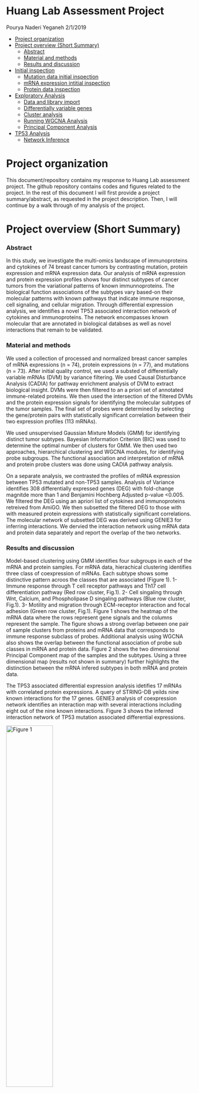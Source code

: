 Huang Lab Assessment Project
================
Pourya Naderi Yeganeh
2/1/2019

-   [Project organization](#project-organization)
-   [Project overview (Short Summary)](#project-overview-short-summary)
    -   [Abstract](#abstract)
    -   [Material and methods](#material-and-methods)
    -   [Results and discussion](#results-and-discussion)
-   [Initial inspection](#initial-inspection)
    -   [Mutation data initial inspection](#mutation-data-initial-inspection)
    -   [mRNA expression intitial inspection](#mrna-expression-intitial-inspection)
    -   [Protein data inspection](#protein-data-inspection)
-   [Exploratory Analysis](#exploratory-analysis)
    -   [Data and library import](#data-and-library-import)
    -   [Differentially variable genes](#differentially-variable-genes)
    -   [Cluster analysis](#cluster-analysis)
    -   [Running WGCNA Analysis](#running-wgcna-analysis)
    -   [Principal Component Analysis](#principal-component-analysis)
-   [TP53 Analysis](#tp53-analysis)
    -   [Network Inference](#network-inference)

Project organization
====================

This document/repository contains my response to Huang Lab assessment project. The github repository contains codes and figures related to the project. In the rest of this document I will first provide a project summary/abstract, as requested in the project description. Then, I will continue by a walk through of my analysis of the project.

Project overview (Short Summary)
================================

### Abstract

In this study, we investigate the multi-omics landscape of immunoproteins and cytokines of 74 breast cancer tumors by contrasting mutation, protein expression and mRNA expression data. Our analysis of mRNA expression and protein expression profiles shows four distinct subtypes of cancer tumors from the variational patterns of known immunnoproteins. The biological function associations of the subtypes vary based-on their molecular patterns with known pathways that indicate immune response, cell signaling, and cellular migration. Through differential expression analysis, we identifies a novel TP53 associated interaction network of cytokines and immunoproteins. The network encompasses known molecular that are annotated in biological databses as well as novel interactions that remain to be validated.

### Material and methods

We used a collection of processed and normalized breast cancer samples of mRNA expressions (n = 74), protein expressions (n = 77), and mutations (n = 73). After initial quality control, we used a substed of differentially variable mRNAs (DVM) by variance filtering. We used Causal Disturbance Analysis (CADIA) for pathway enrichment analysis of DVM to extract biological insight. DVMs were then filtered to an a priori set of annotated immune-related proteins. We then used the intersection of the filtered DVMs and the protein expression signals for identifying the molecular subtypes of the tumor samples. The final set of probes were determined by selecting the gene/protein pairs with statistically significant correlation between their two expression profiles (113 mRNAs).

We used unsupervised Gaussian Mixture Models (GMM) for identifying distinct tumor subtypes. Bayesian Information Criterion (BIC) was used to determine the optimal number of clusters for GMM. We then used two approaches, hierarchical clustering and WGCNA modules, for identifying probe subgroups. The functional association and interpretation of mRNA and protein probe clusters was done using CADIA pathway analysis.

On a separate analysis, we contrasted the profiles of mRNA expression between TP53 mutated and non-TP53 samples. Analysis of Variance identifies 308 differentially expressed genes (DEG) with fold-change magnitde more than 1 and Benjamini Hochberg Adjusted p-value &lt;0.005. We filtered the DEG using an apriori list of cytokines and immunoproteins retreived from AmiGO. We then subsetted the filtered DEG to those with with measured protein expressions with statistically significant correlations. The molecular network of subsetted DEG was derived using GENIE3 for inferring interactions. We dervied the interaction network using mRNA data and protein data separately and report the overlap of the two networks.

### Results and discussion

Model-based clustering using GMM identifies four subgroups in each of the mRNA and protein samples. For mRNA data, hierachical clustering identifies three class of coexpression of mRNAs. Each subtype shows some distinctive pattern acroos the classes that are associated (Figure 1). 1- Immune response through T cell receptor pathways and Th17 cell differentiation pathway (Red row cluster, Fig.1). 2- Cell singaling through Wnt, Calcium, and Phospholipase D singaling pathways (Blue row cluster, Fig.1). 3- Motility and migration through ECM-receptor interaction and focal adhesion (Green row cluster, Fig.1). Figure 1 shows the heatmap of the mRNA data where the rows represent gene signals and the columns represent the sample. The figure shows a strong overlap between one pair of sample clusters from proteins and mRNA data that corresponds to immune response subclass of probes. Additional analysis using WGCNA also shows the overlap between the functional association of probe sub classes in mRNA and protein data. Figure 2 shows the two dimensional Principal Component map of the samples and the subtypes. Using a three dimensional map (results not shown in summary) further highlights the distinction between the mRNA infered subtypes in both mRNA and protein data.

The TP53 associated differential expression analysis idetifies 17 mRNAs with correlated protein expressions. A query of STRING-DB yeilds nine known interactions for the 17 genes. GENIE3 analysis of coexpression network identifies an interaction map with several interactions including eight out of the nine known interactions. Figure 3 shows the inferred interaction network of TP53 mutation associated differential expressions.

<img src="images/Model-basedmRNACluster.jpg" alt="Figure 1" width="50%" />
<p class="caption">
Figure 1
</p>

<img src="images/PCAmRNA.jpg" alt="Figure 2" width="50%" />
<p class="caption">
Figure 2
</p>

<img src="images/CombinedNetworkGENIE3.jpg" alt="Figure 3" width="40%" />
<p class="caption">
Figure 3
</p>

Initial inspection
==================

There are three sets of files that contain mutations profiles, mRNA expressions, and relative protein expressions. The first phase to insepct and pre-process the data sources. For this, I will run some standard procedures to investigate the distributions of individual probes as well as overall sample quality. The first step is data/library loading and a quick peak into the data.

``` r
rm(list = ls())
library(limma)
library(clusterProfiler)
library(org.Hs.eg.db)
library(heatmap3)
library(mclust)
library(CADIA)

# Parsing and inspecting the Mutation, Expression, and Protein Data

mutated    <- read.csv("Data/BRCA_MC3_SOMATIC_formatted_amino_acid.txt",
                       stringsAsFactors = F, sep = "\t", row.names = 1)
expression <- read.csv("Data/BRCA_mRNA_formatted_normalized.txt",
                       stringsAsFactors = F, sep = "\t", row.names = 1)
proteins   <- read.csv("Data/BRCA_PRO_formatted_normalized.txt",
                       stringsAsFactors = F, sep = "\t", row.names = 1)



head(mutated[,1:5],1)
```

    ##          A2.A0CM.01A A2.A0D2.01A A2.A0EQ.01A A2.A0EV.01A A2.A0EX.01A
    ## ARHGAP35          wt p.G169Afs*2          wt          wt          wt

``` r
head(proteins[,1:5],3)
```

    ##       C8.A12T.01A A2.A0D2.01A C8.A12U.01A AR.A1AS.01A A2.A0EV.01A
    ## A1BG    0.9087671  0.06445806  -0.1471702  -0.6461039   1.2123155
    ## A2M     0.1346704 -0.11119245   0.3026183  -1.1478470   0.8032429
    ## A2ML1  -3.8240789 -0.65919211  -1.5357392  -1.7804773          NA

``` r
head(expression[,1:5],1)
```

    ##      A2.A0CM.01A A2.A0D2.01A A2.A0EQ.01A A2.A0EV.01A A2.A0EX.01A
    ## A1BG    5.656971    4.703566    4.825658    6.081495    6.911484

Mutation data initial inspection
--------------------------------

In the mutations data, we have a charachter matrix with entries that are either wild type ('wt') or specific mutations. It is possible for an entry to multiple mutations. For simplicity, I will make a simplifying assumption that different mutations of a gene affect the protein activities in the same manor regardless of number of mutated sites. Using this assumption, I will turn the mutation data into a binary matrix where 1 indicates incidence of a mutation at a specific gene/sample pair, and zero otherwise.

``` r
    dim(mutated)
```

    ## [1] 65 73

``` r
    sum(is.na(mutated))
```

    ## [1] 0

``` r
    mutated[mutated != "wt"] <- 1
    mutated[mutated == "wt"] <- 0
    
    mutated <- as.data.frame(mutated)
    mutated <- data.matrix(mutated)
    rowSums(mutated)
```

    ## ARHGAP35   ARID1A    ARID2   ATF7IP      ATM    BRCA1     CDH1     CHD3 
    ##        1        2        1        1        2        2        7        1 
    ##     CHD4     CTCF   DAZAP1      DMD     EGFR     EGR3    EPHA2    EPHA3 
    ##        2        2        2        1        1        1        1        1 
    ##    ERBB2    ERBB3     ESR1     FAT1    FGFR2     FLNA    FOXA1    GATA3 
    ##        4        1        1        1        1        1        1        7 
    ## HIST1H1C    HUWE1     IDH1    KMT2A    KMT2C     KRAS   MAP2K4   MAP3K1 
    ##        1        1        1        1        2        2        2        4 
    ##   MAP3K4    MED12     MGMT     MYH9    NCOR1      NF1    NIPBL    PBRM1 
    ##        1        1        1        1        4        1        1        2 
    ##   PDGFRA   PIK3CA   PIK3R1    PLCB4     PTEN   PTPN11    PTPRD    RAD21 
    ##        2       23        2        1        2        1        2        1 
    ##     RAF1      RB1     RHOA    RUNX1    SCAF4    SETD2    SF3B1    STAG2 
    ##        1        1        1        4        1        1        1        2 
    ##  TBL1XR1     TBX3     TET2   TGFBR2  TNFAIP3     TP53     TSC1     XPO1 
    ##        1        1        1        1        1       39        1        1 
    ##    ZFHX3 
    ##        1

TP53 and PI3KCA are the most frequent mutations across the samples. Just for one quick inspection, let's do some clustering on the mutation matrix and see what comes out. Why doing clustering? maybe finding subgroups that we can further contrast. I am not sure where mutations happen together or correlate, but maybe clusters together can bring some higher level descriptions.

The choice of clustering in this case is hierarchical agglomerative clustering with 1 - spearman correlation as the distance measure and Ward's distance for cluster merging.

``` r
heatmap3(mutated,scale ="none",distfun = function(x) as.dist(1 - cor(t(x),
         method = "spearman")), method ="ward.D2")
```

![](readme_files/figure-markdown_github/unnamed-chunk-6-1.png)

``` r
d <- as.dist(1 - cor((mutated), method = "spearman"))
clusters <- hclust(d,method ="ward.D2")
plot(clusters,cex=0.5)
```

![](readme_files/figure-markdown_github/unnamed-chunk-6-2.png)

Unsprisingly, we can't get much out this heatmap the way it is. The sample clusters are in two groups that are approximately distinct by the TP53 mutations. In an analysis at some later point I will thoroughly investigate the differential profiles associated with TP53 mutations. For now, I will move on to investigate the expression data.

mRNA expression intitial inspection
-----------------------------------

Just inspecting the data distribution. We know that the data is normalized. So, there shouldn't be any problems here. Distributions should align. Just to verify.

``` r
plotDensities(expression, legend = F)
```

![](readme_files/figure-markdown_github/unnamed-chunk-7-1.png)

The density plot of individual mRNA expressions across different samples align and match. This means that large scale correction are not necessary at this point, e.g. dividing sample expressions or scaling. It is expected that boxplots confirm this pattern,

``` r
boxplot(expression)
```

![](readme_files/figure-markdown_github/unnamed-chunk-8-1.png)

The boxplot also verifies the normalization of the samples as we see relative aligment between the variances and the means of expressions in each sample. To verify that we have the requirements for differential expression analysis, I will use MD plots.

``` r
    plotMD(expression,column = 1)
    abline(h=0,col="red")
```

![](readme_files/figure-markdown_github/unnamed-chunk-9-1.png)

MD plot also shows the symmetry of differential expressions of one sample versus the others. The expression data does not need any further large scale normalization at this point.

``` r
    means  <- apply(expression, 1, mean)
    vars   <- apply(expression, 1, var)
    sds    <- apply(expression, 1, sd)
    plot(means,vars)
    abline(h=10,col="red")
```

![](readme_files/figure-markdown_github/unnamed-chunk-10-1.png)

Insepcting the relationship between variances and the means of expressions of the genes. We will later use this to select subsets of genes for differentially variable genes analysis. In the first exploratory analysis, I will focus on highly variable genes and use variance thresholds to identify them. This is a suitable choice when the focus is not on identifying the differences between a priori subsets of samples. It is also possible to use other metrics for finding highly variable genes such as coefficient of variation. However, variance itself seems to be a good choice because the data is already normalized and the variance alone is a good indicator of changes in individual gene levels.

``` r
    expression2 <- expression[vars !=0 & means !=0,]
    dim(expression)
```

    ## [1] 20502    74

``` r
    dim(expression2)
```

    ## [1] 19913    74

For the analysis we exclude the genes with zero mean and zero variance. We see some reduction becasue of zero variance genes. the next step is to identify a variance threshold to identify the differentially variable genes. While it is possible to selected a fixed threshold, e.g. top 500, I will focus on finding the threshold from the data.

``` r
    plotDensities(vars)
```

![](readme_files/figure-markdown_github/unnamed-chunk-12-1.png)

``` r
    mean(vars)
```

    ## [1] 1.252402

``` r
    sd(vars)
```

    ## [1] 1.830269

Somewhere in (2,3) the second derivative of the density plot of variance becomes positive. Also, it seems that mean + sd for variances falls close to this range. Based on these observations I will pick a conservative threshold of 2 for the rest of analysis. I will use this baseline variance for selecting highly variable genes in the rest of this exploratory analysis

``` r
expression2 <- expression[vars > 2,]
nrow(expression2)
```

    ## [1] 3740

Protein data inspection
-----------------------

Moving on proteins and prefiltering steps on protein expressions. As we saw, proteins contains a number of missing points. While it's best to use some sort of imputation, I will leave that for future endeavors because I am unfamiliar with this type data. Instead, I will just see if I can filter out the missing genes.

``` r
missings   <- apply(proteins, 1, function(X){
    sum(is.na(X))
})

sum(missings > 0)
```

    ## [1] 3628

There are 3628 proteins with missing values. For now let's settle that the rest of the analysis we do not want the proteins to have missing values. Again, this assumption can be extended to some level missing.

``` r
proteins2   <- proteins
prot.means  <- apply(proteins2, 1, mean, na.rm =T)
prot.vars   <- apply(proteins2, 1, var,  na.rm =T)

sum(is.na(prot.means))
```

    ## [1] 0

``` r
proteins2  <- proteins[!(missings > 0),]
```

Just some data inspection. The normalization is described is the handout so we should be careful how to analyze and filter.

``` r
plot(prot.means,prot.vars)
```

![](readme_files/figure-markdown_github/unnamed-chunk-16-1.png)

The lesson of this plot is that maybe filtering using variance is not the best choice. This lesson fits the nature of the data since every protein level is normalized by dividing on some baseline expression rather than cross sample.

``` r
plotDensities(proteins2)
```

![](readme_files/figure-markdown_github/unnamed-chunk-17-1.png)

The density plot shows that even after filtering the proteins with missing values, we still see the patterns of the original signal distributions. Each sample in the original data was Z-normalized. Even after filtering, we see approximately equal means across the samples in the plot. So, the data does not become inconsistent as a result of filtering.

``` r
boxplot(proteins2)
```

![](readme_files/figure-markdown_github/unnamed-chunk-18-1.png)

The boxplot also confirms that the data is not much affected by the filtering process. The means of the samples remain to be aligned and close to zero with the size of the boxes being approximately the same. It would be interesting the behaviour of this data using MD plot.

``` r
plotMD(proteins2,column = 60)
abline(h=0,col="red")
```

![](readme_files/figure-markdown_github/unnamed-chunk-19-1.png)

This is so much different from standard MA plot of expression. It is not clear to me for now what can be inferred. Definitely, this plot shows that two-sample testing is perhaps is not a good choice. Also, there is some level of noise the plot, which potentially can be fixed. Just as a hunch, let's just see what median polish does. Maybe we can get some further normalization.

``` r
prot.polish <- medpolish(proteins2, eps = 0.01, maxiter = 10,
                         trace.iter = TRUE,na.rm = F)
```

    ## 1: 313190
    ## Final: 312780.7

``` r
plotMD(prot.polish$residuals,column = 60)
```

![](readme_files/figure-markdown_github/unnamed-chunk-20-1.png)

``` r
boxplot(prot.polish$residuals)
abline(h=0,col="red")
```

![](readme_files/figure-markdown_github/unnamed-chunk-20-2.png)

``` r
proteins3 <- prot.polish$residuals
```

Not surprinsingly median polish seems to smooth the data. We get a better MA plot that is less noisy. We also get more aligned boxplots. However, I am not sure of the consequences and the indications of this process. So, I will investigate that some other day in the future. For now, I will just work with the original data.

Exploratory Analysis
====================

Data and library import
-----------------------

Here, I will run an exploratory analysis to see what can be inferred from the data. For this, I will be using the processed data as it was explained before. Some more details can be found in the preprocessing code provided in the file `PreliminaryInsepction.R`.

``` r
rm(list = ls())
library(limma)
library(clusterProfiler)
library(org.Hs.eg.db)
library(CADIA)
library(dplyr)

# Parsing the cleaned Mutation, Expression, and Protein Data

mutated    <- readRDS("Data/mutationcleaned.rds")
expression <- readRDS("Data/mRNAcleaned.rds")
proteins2  <- readRDS("Data/protcleaned.rds")
```

Differentially variable genes
-----------------------------

As we discussed in the previous section, the range of (2,3) seems like a proper threshold for subsetting variable genes. Here, we select the lower bound to be as inclusive as possible in the analysis.

``` r
vars        <- apply(expression, 1, var)
expression1 <- expression[vars > 0,]
expression2 <- expression[vars > 2,]
geneList    <- (rownames(expression1))
deGenes     <- (rownames(expression2))
```

For enrichment analysis, we create appropriate translation lists of variable genes and the universe of genes.

``` r
set.seed(1)
gene.df    <- bitr(geneList, fromType = "SYMBOL",
                   toType = c("ENTREZID","ENSEMBL"),
                   OrgDb = org.Hs.eg.db)
deGenes.df <- bitr(deGenes, fromType = "SYMBOL",
                   toType = c("ENTREZID","ENSEMBL"),
                   OrgDb = org.Hs.eg.db)
```

GO enrichment analysis provides too many terms and does not necessarily give a clear picture of the underlying biological insight as it is. I have included the code chunk here for interested readers, but I will not run it because of the computational cost for the rendering of this document.

``` r
# enriched   <- enrichGO( gene           = deGenes.df$ENSEMBL,
#                          universe      = gene.df$ENSEMBL,
#                          OrgDb         = org.Hs.eg.db,
#                          keyType       = 'ENSEMBL',
#                          ont           = "BP",
#                          pAdjustMethod = "BH",
#                          pvalueCutoff  = 0.05,
#                          readable      = TRUE)
# #
#
# #
#  head(enriched,10)
#  ego <- gofilter(enriched,4)
#  head(ego)
```

Instead of GO enrichment analysis, I will use an enrichment analysis of KEGG pathways to get more focused interpretations. For pathway analysis, I use my in-house methodology, CADIA.

``` r
##  network based analysis on KEGG pathways using CADIA
set.seed(1)
cadia.res  <- CADIA::causalDisturbance(deGenes.df$ENTREZID,gene.df$ENTREZID,
                                       iter = 5000)

cadia.res %<>% filter(.,cadia < 0.05) %>% select(., Name, KEGGID)
cadia.res
```

    ## # A tibble: 23 x 2
    ##    Name                                   KEGGID
    ##    <chr>                                  <chr> 
    ##  1 Cytokine-cytokine receptor interaction 04060 
    ##  2 ECM-receptor interaction               04512 
    ##  3 Chemical carcinogenesis                05204 
    ##  4 PI3K-Akt signaling pathway             04151 
    ##  5 Dilated cardiomyopathy                 05414 
    ##  6 Chemokine signaling pathway            04062 
    ##  7 Circadian entrainment                  04713 
    ##  8 cAMP signaling pathway                 04024 
    ##  9 Wnt signaling pathway                  04310 
    ## 10 Amphetamine addiction                  05031 
    ## # … with 13 more rows

CADIA uniquely identifies enrichment of a number of pathways including Wnt Signaling,and PI3K-Akt signaling pathway which are associated with signaling dysregulations in cancer. The method also detects a range of other cancer-related pathways such as ECM-receptro interactions and cytokine-cytokine receptor interactions.

Moving on to proteins analysis. First, I will load a list of immune proteins and align them with the experimental data. The list of the immune proteins were downloaded form AmiGO portal.

``` r
    # Immunoproteins
imm.tab   <- read.csv("Data/immunoproteins",header = F, sep = "\t")
imm.prot  <- as.character(imm.tab$V2)
imm.prot2 <- intersect(imm.prot, rownames(proteins2))

imm.prots.all     <- bitr(imm.prot, fromType = "SYMBOL",
                        toType = c("ENTREZID","ENSEMBL"),
                        OrgDb = org.Hs.eg.db)
```

Aligning the two pieces of data using the immunoproteins. I will create two sets of data that have the same list of gene/proteins and the same list of the samples.

``` r
mRNA.norm <- expression2[intersect(imm.prot2, rownames(expression2)),]
prot.norm <- proteins2[intersect(imm.prot2, rownames(expression2)),]

mRNA.norm <- mRNA.norm[,intersect(colnames(proteins2),
                                  colnames(expression2))]
prot.norm <- prot.norm[,intersect(colnames(proteins2),
                                  colnames(expression2))]
```

Just as quality control and inspection step, I will investigate the correlation between the proteins and mRNAs expressions. For correlation analysis, I will use the peasorn method that is sensitive to the magnitude of the underlying values. I will use the p-value for the correlation test to identify the confidence in the coefficient.

``` r
prot.mRNA.cors <- sapply(1:nrow(mRNA.norm), function(X){
    cor(t(mRNA.norm[X,]),
        t(prot.norm[X,]),
        use='complete.obs')})



prot.mRNA.pvals <- sapply(1:nrow(mRNA.norm), function(X){
    zz <- cor.test(t(mRNA.norm[X,]),
                   t(prot.norm[X,]))
    return(zz$p.value)})


plotDensities(prot.mRNA.cors)
```

![](readme_files/figure-markdown_github/unnamed-chunk-28-1.png)

The correlation plot shows the distribution of correlation coefficients, most of which are positive. The negative ones are perhaps by random. So we will make sure we filter protein/mRNA associations that are not statistically supported by the correlation (FDR &lt; 0.005).

``` r
nrow(mRNA.norm)
```

    ## [1] 163

``` r
ncol(mRNA.norm)
```

    ## [1] 74

We have 163 variable mRNA and proteins signals shared between the two datasets. This is across 74 samples. So let's use the quality criteria on the correlations.

``` r
prot.mRNA.fdr <- p.adjust(prot.mRNA.pvals)
plotDensities(prot.mRNA.cors[prot.mRNA.fdr < 0.005])
```

![](readme_files/figure-markdown_github/unnamed-chunk-30-1.png)

``` r
length(prot.mRNA.cors[prot.mRNA.fdr < 0.005])
```

    ## [1] 113

For 113 of the genes, we have a consistent positive correlation. So, I will work on these for the rest of the analysis. We will also filter out the ones with correlations smaller than 0.4.

``` r
mRNA.filtered <- mRNA.norm[prot.mRNA.fdr < 0.005 & prot.mRNA.cors > 0.4,]
prot.filtered <- prot.norm[prot.mRNA.fdr < 0.005 & prot.mRNA.cors > 0.4,]
nrow(mRNA.filtered)
```

    ## [1] 113

Cluster analysis
----------------

It is interesting to find what subtypes exist in the data and what biological charachteristics they show. For this, I will start running model-based clustering using Gaussian Mixture Models. GMMs are well developed and implemented in the `mclust` package.

First, let's identify the number of different clusters using different prior assumptions for clustering. We evaluate the clustering quality and method using Bayesian Information Criterion (BIC).

``` r
library(mclust)

BIC <- mclustBIC(t(mRNA.filtered))
plot(BIC)
```

![](readme_files/figure-markdown_github/unnamed-chunk-32-1.png)

``` r
summary(BIC)
```

    ## Best BIC values:
    ##              VEI,4        VEI,5        VEI,3
    ## BIC      -35048.16 -35058.82504 -35124.08270
    ## BIC diff      0.00    -10.66901    -75.92666

``` r
BIC <- mclustBIC(t(prot.filtered))
plot(BIC)
```

![](readme_files/figure-markdown_github/unnamed-chunk-32-2.png)

``` r
summary(BIC)
```

    ## Best BIC values:
    ##              VEI,4        EEI,4        VEI,5
    ## BIC      -30541.66 -30594.40178 -30638.87153
    ## BIC diff      0.00    -52.73847    -97.20821

The best model for mRNA data according to BIC is four cluster with "VEI" model which gives the highest separations among the subtypes.

``` r
library(mclust)



BIC <- mclustBIC(t(prot.filtered))
plot(BIC)
```

![](readme_files/figure-markdown_github/unnamed-chunk-33-1.png)

``` r
summary(BIC)
```

    ## Best BIC values:
    ##              VEI,4        EEI,4        VEI,5
    ## BIC      -30541.66 -30594.40178 -30638.87153
    ## BIC diff      0.00    -52.73847    -97.20821

The best model for protein data according to BIC is also four cluster with "VEI" model.

I will use this information to classify the samples.

``` r
mod.mRNA <- Mclust(t(mRNA.filtered), G = 4, modelName = "VEI")
mod.prot <- Mclust(t(prot.filtered), G = 4, modelName = "VEI")
```

Moving on to visualization. The model-based clustering was applied to the samples. I will also classify the mRNA expressions according to an agglomerative hierarchical clustering.

``` r
library(RColorBrewer)

clust.order <- unlist(tapply(1:ncol((mRNA.filtered)),
                             as.factor(mod.mRNA$classification),I)
                      ,use.names = F)
mRNA.mat    <- data.matrix(mRNA.filtered)[,clust.order]



# Just some color setting for visualization
        
        my_group    <- as.numeric(as.factor(mod.mRNA$classification))
        my_col1     <- brewer.pal(8, "Set1")[my_group]
        my_col1     <- my_col1[clust.order]
        
        my_group    <- as.numeric(as.factor(mod.prot$classification))
        my_col2     <- brewer.pal(8, "Set2")[my_group]
        my_col2     <- my_col2[clust.order]
        
        coul        <- colorRampPalette(brewer.pal(10, "RdBu"))(50)
        my_col      <- cbind("mRNA"= my_col1, "Protein" = my_col2)



# Distance based clustering 
        
d  <- dist( data.matrix(mRNA.filtered ), method = "euclidian")
hc <- hclust(d,method = "complete")

plot(hc,labels=rownames(mRNA.filtered),cex=0.5)
```

![](readme_files/figure-markdown_github/unnamed-chunk-35-1.png)

In hierarchical clustering, three subgroups is a suitable choice for rows (expressions). The following is the coloring and heatmap visualization.

``` r
    hclusters  <- cutree(hc, h=80)
    row.order  <- unlist(tapply(1:nrow((mRNA.filtered)),
                                 as.factor(hclusters),I),use.names = F)
    
    mRNA.mat   <- mRNA.mat[row.order,]
    
    my_group   <- as.numeric(as.factor(hclusters))
    my_col1    <- brewer.pal(9, "Set1")[my_group]
    my_row_col <- brewer.pal(9, "Set1")[my_group]
    my_row_col <- my_row_col[row.order]

heatmap3(mRNA.mat,Colv = NA,Rowv = NA,showColDendro = F,showRowDendro = F,
          scale = "none", col = coul,RowSideColors =  my_row_col,
          ColSideColors=my_col)
```

![](readme_files/figure-markdown_github/unnamed-chunk-36-1.png)

It is interesting to see the underlying associated functions of the row clusters. I will use CADIA again to interpret the cluster functions.

``` r
clust1 <- names(hclusters[hclusters ==1])
clust2 <- names(hclusters[hclusters ==2])
clust3 <- names(hclusters[hclusters ==3])

gene.clust1     <- bitr(clust1, fromType = "SYMBOL",
                        toType = c("ENTREZID","ENSEMBL"),
                        OrgDb = org.Hs.eg.db)
gene.clust2     <- bitr(clust2, fromType = "SYMBOL",
                        toType = c("ENTREZID","ENSEMBL"),
                        OrgDb = org.Hs.eg.db)
gene.clust3     <- bitr(clust3, fromType = "SYMBOL",
                        toType = c("ENTREZID","ENSEMBL"),
                        OrgDb = org.Hs.eg.db)


set.seed(1)
cadia.res1  <- CADIA::causalDisturbance(gene.clust1$ENTREZID,
                                        imm.prots.all$ENTREZID,
                                       iter = 5000)
set.seed(1)
cadia.res2  <- CADIA::causalDisturbance(gene.clust2$ENTREZID,
                                        imm.prots.all$ENTREZID,
                                       iter = 5000)
set.seed(1)
cadia.res3  <- CADIA::causalDisturbance(gene.clust3$ENTREZID,
                                        imm.prots.all$ENTREZID,
                                       iter = 5000)

head(cadia.res1,5)
```

    ## # A tibble: 5 x 10
    ##   Name  nodes edges   P_ORA `No. DE`  P_SSC `causal Disturb… cadia ORAFDR
    ##   <chr> <fct> <fct>   <dbl> <fct>     <dbl>            <dbl> <dbl>  <dbl>
    ## 1 T ce… 105   216   0.0127  3        0.0164          0.00197 0.281  0.599
    ## 2 Th17… 107   200   0.0157  3        0.097           0.0114  0.544  0.599
    ## 3 Oxyt… 159   462   0.00314 3        0.451           0.0107  0.544  0.449
    ## 4 Natu… 135   370   0.0284  3        0.131           0.0246  0.879  0.678
    ## 5 Ras … 229   1396  0.111   2        0.999           0.355   1      0.687
    ## # … with 1 more variable: KEGGID <chr>

``` r
head(cadia.res2,5)
```

    ## # A tibble: 5 x 10
    ##   Name  nodes edges  P_ORA `No. DE`  P_SSC `causal Disturb… cadia ORAFDR
    ##   <chr> <fct> <fct>  <dbl> <fct>     <dbl>            <dbl> <dbl>  <dbl>
    ## 1 Wnt … 143   814   0.0749 3        0.0838          0.0381  0.256  0.369
    ## 2 Calc… 182   524   0.0528 3        0.0094          0.00427 0.256  0.343
    ## 3 Phos… 144   419   0.259  2        0.0132          0.0228  0.256  0.726
    ## 4 cAMP… 200   674   0.378  2        0.011           0.0270  0.256  0.907
    ## 5 Gap … 88    227   0.0862 2        0.0566          0.0308  0.256  0.385
    ## # … with 1 more variable: KEGGID <chr>

``` r
head(cadia.res3,5)
```

    ## # A tibble: 5 x 10
    ##   Name  nodes edges   P_ORA `No. DE`  P_SSC `causal Disturb…  cadia ORAFDR
    ##   <chr> <fct> <fct>   <dbl> <fct>     <dbl>            <dbl>  <dbl>  <dbl>
    ## 1 Foca… 201   1854  7.25e-5 6        0.197          0.000174 0.0248 0.0104
    ## 2 Endo… 98    304   6.56e-3 3        0.015          0.00101  0.0720 0.183 
    ## 3 ECM-… 82    521   1.04e-3 3        0.346          0.00322  0.154  0.0728
    ## 4 PI3K… 341   2677  1.79e-2 4        0.0888         0.0118   0.242  0.320 
    ## 5 Pros… 89    294   5.52e-2 2        0.0244         0.0102   0.242  0.607 
    ## # … with 1 more variable: KEGGID <chr>

The three genes cluster repsent different functionalities. Cluster 1 (Red) is associated with T cell receptor pathway and Th17 cell differentiation. Cluster 2 (Blue) is associated with several signaling pathways including Wnt, Calcium, Phospolipase D, cAMP. Cluster 3 (Green) is associated with Focal adhesion. Endocrine resistance, ECM-receptor interaction. Looking back at the sample classes we can identify particular tumor subtypes that are associated with individual functions.

A similar analysis on the protein data identifies two row clusters for proteins levels. The larger cluster associates with several pathways including Wnt signaling. For space limitations, we only provide the end-product image here. Interested readers may investigate the code `ModelBasedProtCluster.R`.

<img src="images/Model-basedProteinCluster.jpg" alt="Clustering of Protein Levels and Samples" width="75%" />
<p class="caption">
Clustering of Protein Levels and Samples
</p>

Running WGCNA Analysis
----------------------

To take an sligthly alternative approach, I will use `WGNCA` library to determing the row clusters by using the correlation network of the mRNA/protein expression. The file `WGCNArunner.R` contains the functions that find the optimal values for the analysis and report the resutls. In this case, I only show the analysis for Protein data. For mRNA data, I will provide the results and the code is accessible via `WGCNAModeling.R`.

I used WGCNA to cluster the rows. For column clusters, I used the resutls of model-based clustering from `mclust`. Same analysis applies to both protein and mRNA data.

``` r
rm(list= ls())
library(WGCNA)
library(CADIA)
library(heatmap3)
library(mclust)
library(RColorBrewer)


prot.filtered <- readRDS("Data/protfiltered.rds")
mRNA.filtered <- readRDS("Data/mRNAfiltered.rds")

mod.prot      <- readRDS("Data/modprot.rds")
mod.mRNA      <- readRDS("Data/modmRNA.rds")
imm.prots.all <- readRDS("Data/immprotsall.rds")


source("Codes/WGCNArunner.R")

### For protein data 
dynamicColors <- wgcna.reporter(prot.filtered,"prot")
coul          <- colorRampPalette(brewer.pal(10, "RdBu"))(50)
module.order  <- unlist(tapply(1:ncol(t(prot.filtered)),
                               as.factor(dynamicColors),I))


m <- t(prot.filtered)[,module.order]

dynamic.col.color <- brewer.pal(4, "Set1")[mod.prot$classification]
col.order         <- unlist(tapply(1:ncol((prot.filtered)),    
                                   as.factor(dynamic.col.color),I))

m <- m[col.order,]
```

``` r
heatmap3(t(m),col=coul,Rowv=NA,Colv=NA,scale=c("none"),
         RowSideColors=dynamicColors[module.order],
         ColSideColors=dynamic.col.color[col.order],
         ColSideLabs = "Sample Clusters",
         RowSideLabs = "Proteins Clusters")
```

![](readme_files/figure-markdown_github/unnamed-chunk-40-1.png)

Running CADIA to infer the associated pathways with the WGCNA modules.

``` r
prot.res <- rownames(prot.filtered)
dynaCos  <- as.character(dynamicColors)
clust1   <- (prot.res[dynaCos == "grey" ])
clust2   <- (prot.res[dynaCos == "turquoise"])
clust3   <- (prot.res[dynaCos == "blue"])

gene.clust1     <- bitr(clust1, fromType = "SYMBOL",
                        toType = c("ENTREZID","ENSEMBL"),
                        OrgDb = org.Hs.eg.db)
gene.clust2     <- bitr(clust2, fromType = "SYMBOL",
                        toType = c("ENTREZID","ENSEMBL"),
                        OrgDb = org.Hs.eg.db)
gene.clust3     <- bitr(clust3, fromType = "SYMBOL",
                        toType = c("ENTREZID","ENSEMBL"),
                        OrgDb = org.Hs.eg.db)


set.seed(1)
cadia.res1  <- CADIA::causalDisturbance(gene.clust1$ENTREZID,imm.prots.all$ENTREZID,
                                        iter = 5000)
cadia.res1
```

    ## # A tibble: 143 x 10
    ##    Name  nodes edges   P_ORA `No. DE`  P_SSC `causal Disturb…  cadia ORAFDR
    ##    <chr> <fct> <fct>   <dbl> <fct>     <dbl>            <dbl>  <dbl>  <dbl>
    ##  1 ECM-… 82    521   7.95e-5 5        0.589          0.000514 0.0734 0.0114
    ##  2 Calc… 182   524   7.10e-3 4        0.0306         0.00205  0.104  0.127 
    ##  3 Gast… 75    111   3.89e-4 4        0.601          0.00219  0.104  0.0278
    ##  4 Foca… 201   1854  6.10e-3 6        0.258          0.0117   0.162  0.125 
    ##  5 Plat… 122   321   1.83e-3 5        0.829          0.0114   0.162  0.0873
    ##  6 Insu… 85    99    7.31e-2 2        0.024          0.0129   0.162  0.290 
    ##  7 GnRH… 92    235   3.71e-2 3        0.0504         0.0136   0.162  0.208 
    ##  8 Reni… 65    69    5.23e-3 3        0.305          0.0119   0.162  0.125 
    ##  9 Dopa… 130   599   1.30e-2 3        0.051          0.00553  0.162  0.155 
    ## 10 Olfa… 419   4238  1.73e-2 2        0.0494         0.00690  0.162  0.177 
    ## # … with 133 more rows, and 1 more variable: KEGGID <chr>

``` r
set.seed(1)
cadia.res2  <- CADIA::causalDisturbance(gene.clust2$ENTREZID,imm.prots.all$ENTREZID,
                                        iter = 5000)
cadia.res1
```

    ## # A tibble: 143 x 10
    ##    Name  nodes edges   P_ORA `No. DE`  P_SSC `causal Disturb…  cadia ORAFDR
    ##    <chr> <fct> <fct>   <dbl> <fct>     <dbl>            <dbl>  <dbl>  <dbl>
    ##  1 ECM-… 82    521   7.95e-5 5        0.589          0.000514 0.0734 0.0114
    ##  2 Calc… 182   524   7.10e-3 4        0.0306         0.00205  0.104  0.127 
    ##  3 Gast… 75    111   3.89e-4 4        0.601          0.00219  0.104  0.0278
    ##  4 Foca… 201   1854  6.10e-3 6        0.258          0.0117   0.162  0.125 
    ##  5 Plat… 122   321   1.83e-3 5        0.829          0.0114   0.162  0.0873
    ##  6 Insu… 85    99    7.31e-2 2        0.024          0.0129   0.162  0.290 
    ##  7 GnRH… 92    235   3.71e-2 3        0.0504         0.0136   0.162  0.208 
    ##  8 Reni… 65    69    5.23e-3 3        0.305          0.0119   0.162  0.125 
    ##  9 Dopa… 130   599   1.30e-2 3        0.051          0.00553  0.162  0.155 
    ## 10 Olfa… 419   4238  1.73e-2 2        0.0494         0.00690  0.162  0.177 
    ## # … with 133 more rows, and 1 more variable: KEGGID <chr>

``` r
set.seed(1)
cadia.res3  <- CADIA::causalDisturbance(gene.clust3$ENTREZID,imm.prots.all$ENTREZID,
                                        iter = 5000)
cadia.res1
```

    ## # A tibble: 143 x 10
    ##    Name  nodes edges   P_ORA `No. DE`  P_SSC `causal Disturb…  cadia ORAFDR
    ##    <chr> <fct> <fct>   <dbl> <fct>     <dbl>            <dbl>  <dbl>  <dbl>
    ##  1 ECM-… 82    521   7.95e-5 5        0.589          0.000514 0.0734 0.0114
    ##  2 Calc… 182   524   7.10e-3 4        0.0306         0.00205  0.104  0.127 
    ##  3 Gast… 75    111   3.89e-4 4        0.601          0.00219  0.104  0.0278
    ##  4 Foca… 201   1854  6.10e-3 6        0.258          0.0117   0.162  0.125 
    ##  5 Plat… 122   321   1.83e-3 5        0.829          0.0114   0.162  0.0873
    ##  6 Insu… 85    99    7.31e-2 2        0.024          0.0129   0.162  0.290 
    ##  7 GnRH… 92    235   3.71e-2 3        0.0504         0.0136   0.162  0.208 
    ##  8 Reni… 65    69    5.23e-3 3        0.305          0.0119   0.162  0.125 
    ##  9 Dopa… 130   599   1.30e-2 3        0.051          0.00553  0.162  0.155 
    ## 10 Olfa… 419   4238  1.73e-2 2        0.0494         0.00690  0.162  0.177 
    ## # … with 133 more rows, and 1 more variable: KEGGID <chr>

The three genes clusters represent different functionalities. Cluster 1 (Grey) is associated with ECM Receptor interactions. Cluster 2's (turquoise) associations are weak and do not show any particular biological functions. Cluster 3 (Blue) is associated with NOD-like receptor signaling and T cell receptor.

Similarly, if we run WGCNA on the mRNA data, we get the following heatmap.

<img src="images/mRNAClustersWGCNA.jpg" width="75%" />

In the above map, the rows represent mRNA expressions and the clusters associations are as following. Cluster 1 (Grey) is associated with ECM Receptor interactions. Cluster 2's associations are weak and unindentifiable (turquoise). Cluster 3 (Blue) is associated with NOD-like receptor signaling,T cell receptor. Cluster 4 (brown) ECM-Receptor interaction and focal adhesion.

Principal Component Analysis
----------------------------

It would be interesting to investigate the quality of model based clustering to see how different and separated are the predicted subtypes. So, let's do some dimentionality reduction and visualizations.

``` r
##  PCA on mRNA data
    mRNA.pca <- prcomp(t(mRNA.filtered), center = TRUE, scale. = TRUE)
    plot(mRNA.pca,type = "l")
```

![](readme_files/figure-markdown_github/unnamed-chunk-43-1.png)

``` r
# The plot tells us after the 4th PC we can't get much  variance explained

#  mRNA.sum <- mRNA.pca$x[,1:4]
# Let's work on 4 PCs
        
library(ggbiplot)
    set.seed(1)
    ggbiplot(mRNA.pca , obs.scale = 1, var.scale =1 , var.axes = F,
                  ellipse = T,groups = as.factor(mod.mRNA$classification))+
        geom_point(aes( color =  as.factor(mod.mRNA$classification)),size = 3) +
        theme_bw()
```

![](readme_files/figure-markdown_github/unnamed-chunk-43-2.png)

``` r
##  PCA on prot data
prot.pca <- prcomp(t(prot.filtered), center = TRUE, scale. = TRUE)
plot(prot.pca,type = "l")
```

![](readme_files/figure-markdown_github/unnamed-chunk-43-3.png)

``` r
# Similar to mRNA, the elbow happens arond 4th PC
# after the 4th PC we can't get much  variance explained

# prot.sum <- prot.pca$x[,1:4]
# Let's work on 4 PCs

set.seed(1)
ggbiplot(prot.pca , obs.scale = 1, var.scale =1 , var.axes = F,
              ellipse = T,groups = as.factor(mod.prot$classification))+
    geom_point(aes( color =  as.factor(mod.prot$classification))
               ,size = 3) +
    theme_bw()
```

![](readme_files/figure-markdown_github/unnamed-chunk-43-4.png)

The elbow methods tell us that 4 of the Principal Components should be informative enough for future applications. The separation of the samples by the predicted classes of the model based clustering seems acceptable, even though, we are only using two dimensions. In fact, it turns out that if we use a 3D visualizations the separation between the classes becomes clear, even when applying the mRNA-dervied classes to the protein data. The following is the code for that. However, it is commented so that the report document can be rendered.

``` r
#library("pca3d")
    
 #   pca3d(mRNA.pca,group = mod.mRNA$classification)
 #   pca3d(prot.pca,group = mod.mRNA$classification)
```

TP53 Analysis
=============

In the first part, I showed that our best initial guess for subgroups in the mutation data is to go with the TP53 mutations. So here, I will run a differential expression analysis based on contrasting the samples that have TP53 mutations versus the ones without TP53 mutations.

``` r
rm(list = ls())
library(limma)

# Parsing and inspecting the Mutation Data

mutated     <- readRDS("Data/mutationcleaned.rds")
p53.mutated <- names(which(mutated["TP53",] == 1))
no.53       <- names(which(mutated["TP53",] == 0))


proteins    <- readRDS("Data/protcleaned.rds")
expression  <- readRDS("Data/mRNAcleaned.rds")
expression  <- expression[,intersect(colnames(expression),
                                     colnames(mutated))]



types <- rep("No_53",ncol(expression))
types[colnames(expression) %in%
          names(which(mutated["TP53",] == 1))] <- "TP53"

# Some filtering
means <- apply(expression, 1, mean)
vars   <- apply(expression, 1, var)
expression2 <- expression[vars !=0,]
dim(expression2)
```

    ## [1] 19905    70

Now we set-up differential expression analysis using the `limma` package. Since the data is already log-normalized, 1-way ANOVA would be useful and appropriate.

``` r
sml <- c()

sml     <- types
fl      <- as.factor(sml)

design  <- model.matrix(~ fl + 0, expression2)
colnames(design) <- levels(fl)
fit     <- lmFit(expression2, design)
cont.matrix <- makeContrasts(TP53-No_53, levels=design)
fit2    <- contrasts.fit(fit, cont.matrix)
fit2    <- eBayes(fit2, 0.01)
tT      <- topTable(fit2, adjust="fdr", sort.by="B", number=Inf)

head(tT)
```

    ##              logFC   AveExpr         t      P.Value    adj.P.Val         B
    ## PCDH19  -1.9876272  5.678565 -6.702615 4.351227e-09 8.661117e-05 10.493276
    ## GSDMC    2.6933576  4.521862  6.464369 1.169972e-08 8.710163e-05  9.573118
    ## RPS27L  -0.7755628  9.650372 -6.406503 1.486043e-08 8.710163e-05  9.350620
    ## TMSB15A  2.6791609  4.907325  6.366827 1.750347e-08 8.710163e-05  9.198309
    ## WHAMMP3 -1.0721104  5.136621 -6.156018 4.160355e-08 1.602656e-04  8.392736
    ## MORC2    0.6110922 10.395586  6.105531 5.113506e-08 1.602656e-04  8.200806

``` r
tT.deGenes <- tT[tT$adj.P.Val < 0.005, ]
tT.deGenes <- tT.deGenes[abs(tT.deGenes$logFC) >1,]

nrow(tT.deGenes)
```

    ## [1] 308

Our criteria for differential expression analysis is having an adjusted p-value of difference less than 0.005 and fold-change magnitude greater than 1. I used Benjamini-Hochberg method for adjusting the p-values. This produces 308 DEG associated with TP53 mutation. Now we move on with enrichment analysis of the differential expressions.

``` r
geneList <- (rownames(tT))
deGenes  <- (rownames(tT.deGenes))


gene.df    <- bitr(geneList, fromType = "SYMBOL",
                    toType = c("ENTREZID","ENSEMBL"),
                    OrgDb = org.Hs.eg.db)
deGenes.df <- bitr(deGenes, fromType = "SYMBOL",
                   toType = c("ENTREZID","ENSEMBL"),
                   OrgDb = org.Hs.eg.db)


set.seed(1)
cadia.res  <- CADIA::causalDisturbance(deGenes.df$ENTREZID,gene.df$ENTREZID  
                                       ,iter = 5000)

head(cadia.res)
```

    ## # A tibble: 6 x 10
    ##   Name  nodes edges   P_ORA `No. DE` P_SSC `causal Disturb…  cadia  ORAFDR
    ##   <chr> <fct> <fct>   <dbl> <fct>    <dbl>            <dbl>  <dbl>   <dbl>
    ## 1 Oocy… 124   424   1.10e-5 10       0.500        0.0000721 0.0103 0.00157
    ## 2 Micr… 299   518   8.82e-5 10       0.583        0.000559  0.0400 0.00630
    ## 3 Th1 … 92    256   3.28e-1 2        0.001        0.00296   0.0762 0.902  
    ## 4 Prog… 98    150   4.76e-4 7        0.484        0.00216   0.0762 0.0136 
    ## 5 Adre… 149   877   4.33e-4 9        0.827        0.00320   0.0762 0.0136 
    ## 6 Pros… 89    294   3.39e-4 7        0.896        0.00276   0.0762 0.0136 
    ## # … with 1 more variable: KEGGID <chr>

The pathway analysis at this point show assosiciation of some pathways at the confidence level of FDR &lt;0.1 such as Th1 and Th2 cell differentiation and MicroRNAs in cancer.

Let's investigate the results of differential expressions through protein analysis. For this, I also load the list of immunoproteins and cytokines that were retrieved using AmiGO queries.

``` r
proteins2  <- readRDS("Data/protcleaned.rds")

# Loading cytokines and immune proteins

imm.tab   <- read.csv("Data/immunoproteins",header = F, sep = "\t")
imm.prot  <- as.character(imm.tab$V2)
imm.prot2 <- intersect(imm.prot, rownames(proteins2)) 

cyt.tab  <- read.csv("Data/cytokines",header = F, sep = "\t")
cyt.prot <- as.character(cyt.tab$V2)
cyt.imm  <- union(cyt.prot,imm.prot)    
cyt.imm2 <- intersect(cyt.imm, rownames(proteins2))  
```

Here, I will be aligning the datasets to have the same samples, and limit them to only contain cytokines and immunoproteins.

``` r
mRNA.norm <- expression2[intersect(cyt.imm2, rownames(tT.deGenes)),]
prot.norm <- proteins2[intersect(cyt.imm2, rownames(tT.deGenes)),]

mRNA.norm <- mRNA.norm[,intersect(colnames(proteins2), 
                                  colnames(expression2))]
prot.norm <- prot.norm[,intersect(colnames(proteins2),
                                  colnames(expression2))]



prot.mRNA.cors <- sapply(1:nrow(mRNA.norm), function(X){
    cor(t(mRNA.norm[X,]),
        t(prot.norm[X,]),
        use='complete.obs')})



prot.mRNA.pvals <- sapply(1:nrow(mRNA.norm), function(X){
    zz <- cor.test(t(mRNA.norm[X,]),
                   t(prot.norm[X,]))
    return(zz$p.value)})

prot.mRNA.fdr <- p.adjust(prot.mRNA.pvals)
length(prot.mRNA.cors[prot.mRNA.fdr < 0.05])
```

    ## [1] 17

``` r
mRNA.fitlered <- mRNA.norm[prot.mRNA.fdr < 0.05,]
prot.fitlered <- prot.norm[prot.mRNA.fdr < 0.05,]
```

I will only use those genes and proteins whose respective values correlate with each other (FDR &lt;0.05, n =17).

Just a quick model-based clustering. Again, the number of clusters and the models are determined using BIC. For both of proteins and mRNAs data we have 3 clusters is the optimal. I also cluster the row values corresponding to proteins/mRNAs using distance based clustering.

``` r
library(mclust)


mod.mRNA <- Mclust(t(mRNA.fitlered), G = 3, modelName = "VEI")
mod.prot <- Mclust(t(prot.fitlered), G = 3, modelName = "VEI")


library(RColorBrewer)


clust.order <- unlist(tapply(1:ncol((mRNA.fitlered)),
                             as.factor(mod.mRNA$classification),I)
                      ,use.names = F)
mRNA.mat    <- data.matrix(mRNA.fitlered)[,clust.order]



# Just some color setting for visualization

my_group    <- as.numeric(as.factor(mod.mRNA$classification))
my_col1     <- brewer.pal(8, "Set1")[my_group]
my_col1     <- my_col1[clust.order]

my_group    <- as.numeric(as.factor(mod.prot$classification))
my_col2     <- brewer.pal(8, "Set2")[my_group]
my_col2     <- my_col2[clust.order]

coul        <- colorRampPalette(brewer.pal(10, "RdBu"))(50)
my_col      <- cbind("mRNA"= my_col1, "Protein" = my_col2)



# Distance based clustering 

d  <- dist( data.matrix(mRNA.fitlered ), method = "euclidian")
hc <- hclust(d,method = "complete")

plot(hc,labels=rownames(mRNA.fitlered),cex=0.5)
```

![](readme_files/figure-markdown_github/unnamed-chunk-50-1.png)

``` r
# Three seems suitable so lets just do the rest of coloring and heatmap   
hclusters  <- cutree(hc, h=45)
row.order  <- unlist(tapply(1:nrow((mRNA.fitlered)),
                            as.factor(hclusters),I),use.names = F)

mRNA.mat   <- mRNA.mat[row.order,]

my_group   <- as.numeric(as.factor(hclusters))
my_col1    <- brewer.pal(9, "Set1")[my_group]
my_row_col <- brewer.pal(9, "Set1")[my_group]
my_row_col <- my_row_col[row.order]

heatmap3(mRNA.mat,Colv = NA,Rowv = NA,showColDendro = F,showRowDendro = F,
         scale = "none", col = coul,RowSideColors =  my_row_col,
         ColSideColors=my_col)
```

![](readme_files/figure-markdown_github/unnamed-chunk-50-2.png)

In the three clusters of the samples, there is strong confirmation between clusters 2 of proteins and 2 of mRNAs.

Now, some PCA plots just to check where any patterns of mutations are observable in the samples.

``` r
seq.pca <- prcomp(t(mRNA.fitlered), center = TRUE, scale. = TRUE)
plot(seq.pca,type = "l")
```

![](readme_files/figure-markdown_github/unnamed-chunk-51-1.png)

``` r
library(ggbiplot)
set.seed(1)
 ggbiplot(seq.pca , obs.scale = 1, var.scale =1 , var.axes = F,
              ellipse = T,groups = as.factor(mod.mRNA$classification))+
    geom_point(aes(shape = types ), size = 3) + theme_bw()
```

![](readme_files/figure-markdown_github/unnamed-chunk-51-2.png)

PCA at this stage does not show the distinction between the subgroups of mutations and clusters. Maybe higher dimentions would reveal some extra patterns.

Network Inference
-----------------

Now that we have small number of features and enough samples, let's do state of the art link prediction. For this, I will use `GENIE3` library which uses random forest predictions. I will run the model to contrast the differential expression network that is produced by mRNA data and protein data.

First let's generate the network on the protein data. Like the other network models, the choice of cut-off are subjective. Here, I chose based on the density of the GENIE3 matrix.

``` r
library(GENIE3)
library(GGally)
library(sna)
 
weightMat <- GENIE3(data.matrix(prot.fitlered))

weightMat[weightMat < 0.1] <- 0
weightMat[weightMat > 0.1] <- 1




prot.network <- network::as.network.matrix(weightMat)
set.seed(2)
ggnet2(prot.network, node.label = colnames(weightMat), 
       arrow.size = 5,label.size = 5,label.trim = T,arrow.gap = 0.01915,
        mode = "fruchtermanreingold", 
       layout.par = list(cell.jitter =0.001, niter = 1000 )) +
 theme(legend.position="none",
          legend.title=element_blank())
```

![](readme_files/figure-markdown_github/unnamed-chunk-52-1.png)

Moving on to extracting mRNA network. I will use the same parameters.

``` r
weightMat2 <- GENIE3(data.matrix(mRNA.fitlered))

weightMat2[weightMat2 < 0.1] <- 0
weightMat2[weightMat2 > 0.1] <- 1



mRNA.network <- network::as.network.matrix(weightMat2)
set.seed(2)
ggnet2(mRNA.network, node.label = colnames(weightMat2), 
       arrow.size = 5,label.size = 5,label.trim = T,arrow.gap = 0.01915,
       mode = "fruchtermanreingold", layout.par = list(cell.jitter =0.001,
                                                       niter = 1000 )) +
theme(legend.position="none",
      legend.title=element_blank())
```

![](readme_files/figure-markdown_github/unnamed-chunk-53-1.png)

As it shows, there are overlaps between the two networks. However, there are differences as well, which is expected because the nature of the two data differ. We will report the combined network. Also, I ran the genes at STRING DB to get the known or independently predicted interactions. There were 9 interactions returned from the STRING DB. The STRING DB table is stored in the `Data` folder.

``` r
weightMat3 <- weightMat2 + weightMat 
weightMat3[weightMat3 >0 ] <- 1


string.table <- read.csv("Data/string_interactions.tsv", 
                         stringsAsFactors = F, sep = "\t")
string.table <- string.table[,c(1,2)]


for ( i in 1:nrow(string.table)){
     from <- string.table[1,i]
     to   <- string.table[2,i]
     weightMat3[from,to] <- weightMat3[from,to] + 2
     weightMat3[to,from] <- weightMat3[to,from] + 2
}


comb.network <- network::as.network.matrix(weightMat3,
                                            names.eval = "weights",
                                            ignore.eval = FALSE)

set.seed(2)
network::set.edge.attribute(comb.network, "lty", 
                            ifelse(comb.network %e% "weights" < 2, 1, 2))
ggnet2(comb.network,   label = TRUE, edge.size = "weights",
       edge.color = "weights",edge.lty = "lty",arrow.gap = 0.01915)
```

![](readme_files/figure-markdown_github/unnamed-chunk-54-1.png)

GENIE3 discoveres 8 out of the 9 known interactions. The only one that is missing is highlighted in the dashed line. The rest of the network is novel and is subject to confirmation.
